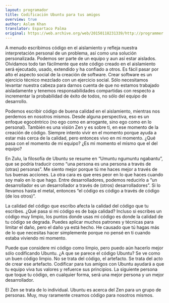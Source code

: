 ```yaml
---
layout: programador
title: Codificación Ubuntu para tus amigos
overview: true
author: Aslam Khan
translator: Espartaco Palma
original: https://web.archive.org/web/20150118231339/http://programmer.97things.oreilly.com/wiki/index.php/Ubuntu_Coding_for_Your_Friends
---
```


A menudo escribimos código en el aislamiento y refleja nuestra
interpretación personal de un problema, así como una solución
personalizada. Podemos ser parte de un equipo y aun así estar aislados.
Olvidamos todo tan fácilmente que este código creado en el aislamiento
será ejecutado, usado, extendido y ha confiado a otros. Es fácil pasar
por alto el aspecto social de la creación de software. Crear software es
un ejercicio técnico mezclado con un ejercicio social. Sólo necesitamos
levantar nuestra cabeza para darnos cuenta de que no estamos trabajado
aisladamente y tenemos responsabilidades compartidas con respecto a
incrementar la probabilidad de éxito de todos, no sólo del equipo de
desarrollo.

Podemos escribir código de buena calidad en el aislamiento, mientras nos
perdemos en nosotros mismos. Desde alguna perspectiva, eso es un enfoque
egocéntrico (no ego como en arrogante, sino ego como en lo personal).
También es una visión Zen y es sobre ti, en ese momento de la creación
de código. Siempre intento vivir en el momento porque ayuda a estar más
cerca de la calidad, pero entonces vivo en mi momento. ¿Qué pasa con el
momento de mi equipo? ¿Es mi momento el mismo que el del equipo?

En Zulu, la filosofía de Ubuntu se resume en “Umuntu ngumuntu ngabantu”,
que se podría traducir como “una persona es una persona a través de
(otras) personas”. Me siento mejor porque tú me haces mejor a través de
tus buenas acciones. La otra cara es que eres peor en lo que haces
cuando soy malo en lo que hago. Entre desarrolladores, podemos reducirlo
a “un desarrollador es un desarrollador a través de (otros)
desarrolladores”. Si lo llevamos hasta el metal, entonces “el código es
código a través de código (de los otros)”.

La calidad del código que escribo afecta la calidad del código que tu
escribes. ¿Qué pasa si mi código es de baja calidad? Incluso si escribes
un código muy limpio, los puntos donde usas mi código es donde la
calidad de tu código se degrada. Puedes aplicar muchos patrones y
técnicas para limitar el daño, pero el daño ya está hecho. He causado
que tú hagas más de lo que necesitas hacer simplemente porque no pensé
en ti cuando estaba viviendo mi momento.

Puede que considere mi código como limpio, pero puedo aún hacerlo mejor
sólo codificando Ubuntu. ¿A que se parece el código Ubuntu? Se ve como
un buen código limpio. No se trata del código, el artefacto. Se trata
del acto de crear ese artefacto. Codificar para tus amigos con Ubuntu
ayudará a que tu equipo viva tus valores y refuerce sus principios. La
siguiente persona que toque tu código, en cualquier forma, será una
mejor persona y un mejor desarrollador.

El Zen se trata de lo individual. Ubuntu es acerca del Zen para un grupo
de personas. Muy, muy raramente creamos código para nosotros mismos.

